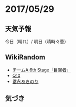 # 2017/05/29

## 天気予報

今日（晴れ）/ 明日（晴時々曇）

## WikiRandom

* [チームA 6th Stage「目撃者」](https://ja.wikipedia.org/wiki/%E3%83%81%E3%83%BC%E3%83%A0A_6th_Stage%E3%80%8C%E7%9B%AE%E6%92%83%E8%80%85%E3%80%8D)
* [Q10](https://ja.wikipedia.org/wiki/Q10)
* [冨永あきのり](https://ja.wikipedia.org/wiki/%E5%86%A8%E6%B0%B8%E3%81%82%E3%81%8D%E3%81%AE%E3%82%8A)

## 気づき


